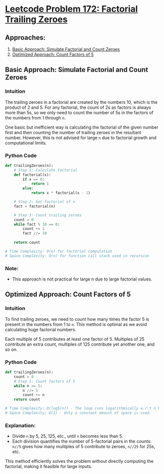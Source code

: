 # [Leetcode Problem 172: Factorial Trailing Zeroes](https://leetcode.com/problems/factorial-trailing-zeroes/)

## Approaches:

1. [Basic Approach: Simulate Factorial and Count Zeroes](#basic-approach)
2. [Optimized Approach: Count Factors of 5](#optimized-approach)

## Basic Approach: Simulate Factorial and Count Zeroes

### Intuition

The trailing zeroes in a factorial are created by the numbers 10, which is the product of 2 and 5. For any factorial, the count of 2s as factors is always more than 5s, so we only need to count the number of 5s in the factors of the numbers from 1 through `n`.

One basic but inefficient way is calculating the factorial of the given number first and then counting the number of trailing zeroes in the resultant number. However, this is not advised for large `n` due to factorial growth and computational limits.

### Python Code

```python
def trailingZeroes(n):
    # Step 1: Calculate factorial
    def factorial(x):
        if x == 0:
            return 1
        else:
            return x * factorial(x - 1)

    # Step 2: Get factorial of n
    fact = factorial(n)

    # Step 3: Count trailing zeroes
    count = 0
    while fact % 10 == 0:
        count += 1
        fact //= 10
    
    return count

# Time Complexity: O(n) for factorial computation
# Space Complexity: O(n) for function call stack used in recursion
```

### Note:
- This approach is not practical for large n due to large factorial values.

## Optimized Approach: Count Factors of 5

### Intuition

To find trailing zeroes, we need to count how many times the factor 5 is present in the numbers from 1 to `n`. This method is optimal as we avoid calculating huge factorial numbers.

Each multiple of 5 contributes at least one factor of 5. Multiples of 25 contribute an extra count, multiples of 125 contribute yet another one, and so on.

### Python Code

```python
def trailingZeroes(n):
    count = 0
    # Step 1: Count factors of 5
    while n >= 5:
        n //= 5
        count += n
    return count

# Time Complexity: O(log5(n)) - The loop runs logarithmically w.r.t n base 5.
# Space Complexity: O(1) - Only a constant amount of space is used.
```

### Explanation:
- Divide `n` by 5, 25, 125, etc., until `n` becomes less than 5.
- Each division quantifies the number of 5-factorial pairs in the counts: `n//5` gives how many multiples of 5 contribute to zeroes, `n//25` for 25s, etc.

This method efficiently solves the problem without directly computing the factorial, making it feasible for large inputs.

